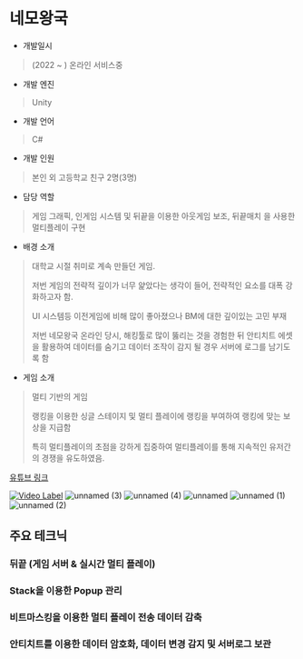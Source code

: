 # 네모왕국

- 개발일시
> (2022 ~ ) 온라인 서비스중
- 개발 엔진
> Unity
- 개발 언어
> C#
- 개발 인원
> 본인 외 고등학교 친구 2명(3명)
- 담당 역할
> 게임 그래픽, 인게임 시스템 및 뒤끝을 이용한 아웃게임 보조, 뒤끝매치 을 사용한 멀티플레이 구현
  
- 배경 소개
> 대학교 시절 취미로 계속 만들던 게임.
> 
> 저번 게임의 전략적 깊이가 너무 얉았다는 생각이 들어, 전략적인 요소를 대폭 강화하고자 함.
>
> UI 시스템등 이전게임에 비해 많이 좋아졌으나 BM에 대한 깊이있는 고민 부재
>
> 저번 네모왕국 온라인 당시, 해킹툴로 많이 뚫리는 것을 경험한 뒤 안티치트 에셋을 활용하여 데이터를 숨기고 데이터 조작이 감지 될 경우 서버에 로그를 남기도록 함
- 게임 소개
> 멀티 기반의 게임
>
> 랭킹을 이용한 싱글 스테이지 및 멀티 플레이에 랭킹을 부여하여 랭킹에 맞는 보상을 지급함
>
> 특히 멀티플레이의 초점을 강하게 집중하여 멀티플레이를 통해 지속적인 유저간의 경쟁을 유도하였음.

[유튜브 링크](https://youtu.be/ry5Y8NBa_4w)

[![Video Label](http://img.youtube.com/vi/ry5Y8NBa_4w/0.jpg)](https://youtu.be/ry5Y8NBa_4w)
![unnamed (3)](https://github.com/dipper1002/dipper1002/assets/42773970/c21fb4dd-cdc5-4fee-84c4-b2c4555dd537)
![unnamed (4)](https://github.com/dipper1002/dipper1002/assets/42773970/c670a806-51af-464e-a29b-9859fea1d07a)
![unnamed](https://github.com/dipper1002/dipper1002/assets/42773970/f0baa2ac-f3c0-492f-856b-dfccaab77e63)
![unnamed (1)](https://github.com/dipper1002/dipper1002/assets/42773970/8d1f26a5-73fa-4db5-b9c6-f96e040f7e0f)
![unnamed (2)](https://github.com/dipper1002/dipper1002/assets/42773970/0483ceb3-c5bb-4eff-9a5b-4eb20547261f)

## 주요 테크닉

### 뒤끝 (게임 서버 & 실시간 멀티 플레이)
### Stack을 이용한 Popup 관리
### 비트마스킹을 이용한 멀티 플레이 전송 데이터 감축
### 안티치트를 이용한 데이터 암호화, 데이터 변경 감지 및 서버로그 보관
